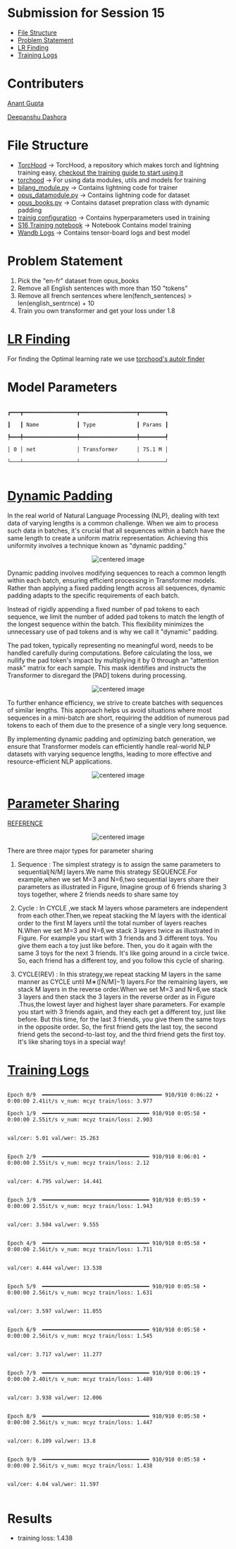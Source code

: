 # Submission for Session 15

- [File Structure](#File-Structure)
- [Problem Statement](#Problem-Statement)
- [LR Finding](#LR-Finding)
- [Training Logs](#Training-Logs)

# Contributers

[Anant Gupta](https://github.com/anantgupta129)

[Deepanshu Dashora](https://github.com/deepanshudashora/)

# File Structure

* [TorcHood](https://github.com/anantgupta129/TorcHood/tree/main) -> TorcHood, a repository which makes torch and lightning training easy, [checkout the training guide to start using it](https://github.com/anantgupta129/TorcHood/tree/main/docs)
* [torchood](https://github.com/anantgupta129/TorcHood/tree/main/torchood) -> For using data modules, utils and models for training
* [bilang_module.py](https://github.com/anantgupta129/TorcHood/blob/main/torchood/models/bilang_module.py) -> Contains lightning code for trainer
* [opus_datamodule.py](https://github.com/anantgupta129/TorcHood/blob/main/torchood/data/opus_datamodule.py) -> Contains lightning code for dataset
* [opus_books.py](https://github.com/anantgupta129/TorcHood/blob/trf_speed_up/torchood/data/components/opus_books.py) -> Contains dataset prepration class with dynamic padding
* [trainig configuration](https://github.com/anantgupta129/TorcHood/blob/main/torchood/configs/bilang_config.py) -> Contains hyperparameters used in training
* [S16 Training notebook](train.ipynb) -> Notebook Contains model training
* [Wandb Logs](https://wandb.ai/anantgupta129/Transformers-BiLang/workspace?workspace=user-anantgupta129) -> Contains tensor-board logs and best model

# Problem Statement

1. Pick the "en-fr" dataset from opus_books
2. Remove all English sentences with more than 150 "tokens"
3. Remove all french sentences where len(fench_sentences) > len(english_sentrnce) + 10
4. Train you own transformer and get your loss under 1.8

# [LR Finding](https://github.com/anantgupta129/TorcHood/tree/main/torchood/utils)

For finding the Optimal learning rate we use [torchood&#39;s autolr finder](https://github.com/anantgupta129/TorcHood/blob/main/torchood/utils/helper.py)

# Model Parameters

``````

┏━━━┳━━━━━━━━━━━━━━━━━┳━━━━━━━━━━━━━━━━━━┳━━━━━━━━┓

┃   ┃ Name            ┃ Type             ┃ Params ┃

┡━━━╇━━━━━━━━━━━━━━━━━╇━━━━━━━━━━━━━━━━━━╇━━━━━━━━┩

│ 0 │ net             │ Transformer      │ 75.1 M │

└───┴─────────────────┴──────────────────┴────────┘


``````

# [Dynamic Padding](https://github.com/anantgupta129/TorcHood/blob/trf_speed_up/torchood/data/components/opus_books.py)

In the real world of Natural Language Processing (NLP), dealing with text data of varying lengths is a common challenge. When we aim to process such data in batches, it's crucial that all sequences within a batch have the same length to create a uniform matrix representation. Achieving this uniformity involves a technique known as "dynamic padding."

<p align="center">
    <img src="images/fixed_padding_length.png" alt="centered image" />
</p>

Dynamic padding involves modifying sequences to reach a common length within each batch, ensuring efficient processing in Transformer models. Rather than applying a fixed padding length across all sequences, dynamic padding adapts to the specific requirements of each batch.

Instead of rigidly appending a fixed number of pad tokens to each sequence, we limit the number of added pad tokens to match the length of the longest sequence within the batch. This flexibility minimizes the unnecessary use of pad tokens and is why we call it "dynamic" padding.

The pad token, typically representing no meaningful word, needs to be handled carefully during computations. Before calculating the loss, we nullify the pad token's impact by multiplying it by 0 through an "attention mask" matrix for each sample. This mask identifies and instructs the Transformer to disregard the \[PAD\] tokens during processing.

<p align="center">
    <img src="images/dynamic_padding.png" alt="centered image" />
</p>

To further enhance efficiency, we strive to create batches with sequences of similar lengths. This approach helps us avoid situations where most sequences in a mini-batch are short, requiring the addition of numerous pad tokens to each of them due to the presence of a single very long sequence.

By implementing dynamic padding and optimizing batch generation, we ensure that Transformer models can efficiently handle real-world NLP datasets with varying sequence lengths, leading to more effective and resource-efficient NLP applications.

<p align="center">
    <img src="images/uniform_length_batching.png" alt="centered image" />
</p>

# [Parameter Sharing](https://github.com/anantgupta129/TorcHood/blob/trf_speed_up/torchood/models/components/bilang_transformer.py)

[REFERENCE](https://arxiv.org/pdf/2104.06022.pdf)

<p align="center">
    <img src="images/ps.png" alt="centered image" />
</p>

There are three major types for parameter sharing

1. Sequence : The simplest strategy is to assign the same parameters to sequential⌊N/M⌋ layers.We name this strategy SEQUENCE.For example,when we set M=3 and N=6,two sequential layers share their parameters as illustrated in Figure, Imagine group of 6 friends sharing 3 toys together, where 2 friends needs to share same toy

2. Cycle : In CYCLE ,we stack M layers whose parameters are independent from each other.Then,we repeat stacking the M layers with the identical order to the first M layers until the total number of layers reaches N.When we set M=3 and N=6,we stack 3 layers twice as illustrated in Figure.  For example you start with 3 friends and 3 different toys. You give them each a toy just like before. Then, you do it again with the same 3 toys for the next 3 friends. It's like going around in a circle twice. So, each friend has a different toy, and you follow this cycle of sharing.

3. CYCLE(REV) : In this strategy,we repeat stacking M layers in the same manner as CYCLE until M∗(⌈N/M⌉−1) layers.For the remaining layers, we stack M layers in the reverse order.When we set M=3 and N=6,we stack 3 layers and then stack the 3 layers in the reverse order as in Figure .Thus,the lowest layer and highest layer share parameters. For example you start with 3 friends again, and they each get a different toy, just like before. But this time, for the last 3 friends, you give them the same toys in the opposite order. So, the first friend gets the last toy, the second friend gets the second-to-last toy, and the third friend gets the first toy. It's like sharing toys in a special way!



# [Training Logs](https://github.com/deepanshudashora/ERAV1/blob/master/session12/csv_logs_training/lightning_logs/version_0/metrics.csv)

```

Epoch 0/9  ━━━━━━━━━━━━━━━━━━━━━━━━━━━━━━━━━━━━━━ 910/910 0:06:22 • 0:00:00 2.41it/s v_num: mcyz train/loss: 3.977 

Epoch 1/9  ━━━━━━━━━━━━━━━━━━━━━━━━━━━━━━━━━━ 910/910 0:05:58 • 0:00:00 2.55it/s v_num: mcyz train/loss: 2.903   

                                                                                 val/cer: 5.01 val/wer: 15.263   


Epoch 2/9  ━━━━━━━━━━━━━━━━━━━━━━━━━━━━━━━━━━ 910/910 0:06:01 • 0:00:00 2.55it/s v_num: mcyz train/loss: 2.12  

                                                                                 val/cer: 4.795 val/wer: 14.441  


Epoch 3/9  ━━━━━━━━━━━━━━━━━━━━━━━━━━━━━━━━━━ 910/910 0:05:59 • 0:00:00 2.55it/s v_num: mcyz train/loss: 1.943   

                                                                                 val/cer: 3.504 val/wer: 9.555   


Epoch 4/9  ━━━━━━━━━━━━━━━━━━━━━━━━━━━━━━━━━━ 910/910 0:05:58 • 0:00:00 2.56it/s v_num: mcyz train/loss: 1.711   

                                                                                 val/cer: 4.444 val/wer: 13.538  


Epoch 5/9  ━━━━━━━━━━━━━━━━━━━━━━━━━━━━━━━━━━ 910/910 0:05:58 • 0:00:00 2.56it/s v_num: mcyz train/loss: 1.631   

                                                                                 val/cer: 3.597 val/wer: 11.055  


Epoch 6/9  ━━━━━━━━━━━━━━━━━━━━━━━━━━━━━━━━━━ 910/910 0:05:58 • 0:00:00 2.56it/s v_num: mcyz train/loss: 1.545   

                                                                                 val/cer: 3.717 val/wer: 11.277  


Epoch 7/9  ━━━━━━━━━━━━━━━━━━━━━━━━━━━━━━━━━━ 910/910 0:06:19 • 0:00:00 2.40it/s v_num: mcyz train/loss: 1.489   

                                                                                 val/cer: 3.938 val/wer: 12.006  


Epoch 8/9  ━━━━━━━━━━━━━━━━━━━━━━━━━━━━━━━━━━ 910/910 0:05:58 • 0:00:00 2.56it/s v_num: mcyz train/loss: 1.447   

                                                                                 val/cer: 6.109 val/wer: 13.8  


Epoch 9/9  ━━━━━━━━━━━━━━━━━━━━━━━━━━━━━━━━━━ 910/910 0:05:58 • 0:00:00 2.56it/s v_num: mcyz train/loss: 1.438   

                                                                                 val/cer: 4.04 val/wer: 11.597


```

# Results

- training loss: 1.438
